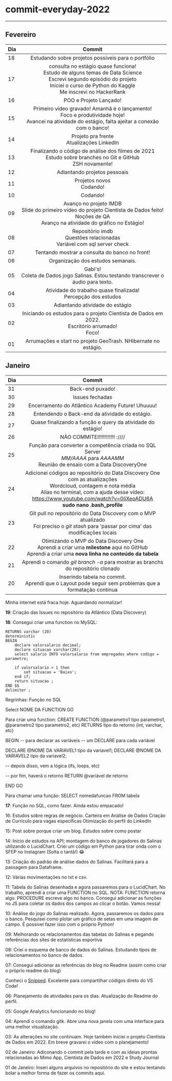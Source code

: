 # commit-everyday-2022
---
## Fevereiro
|Dia|Commit|
|------|:-------:|
|18|Estudando sobre projetos possíveis para o portfólio|
|17|consulta no estágio quase funciona!<br>Estudo de alguns temas de Data Science<br>Escrevi segundo episódio do projeto<br>Iniciei o curso de Python do Kaggle<br>Me inscrevi no HackerRank|
|16|POO e Projeto Lançado! |
|15|Primeiro vídeo gravado! Amanhã é o lançamento!<br>Foco e produtividade hoje!<Br>Avancei na atividade do estágio, falta ajeitar a conexão com o banco!|
|14|Projeto pra frente<br>Atualizações LinkedIn|
|13|Finalizando o código de análise dos filmes de 2021<br>Estudo sobre branches no Git e GitHub<br>ZSH novamente!|
|12|Adiantando projetos pessoais|
|11|Projetos novos<br>Codando!|
|10|Codando!|
|09|Avanço no projeto IMDB<br>Slide do primeiro vídeo do projeto Cientista de Dados feito!<br>Noções de QA<br>Avanço na atividade do gráfico no Estágio!|
|08|Repositório imdb<br>Questões relacionadas<br>Variável com sql server check|
|07|Tentando mostrar a consulta do banco no front!|
|06|Organização dos estudos semanais.|
|05|Gabi's!<br>Coleta de Dados jogo Salinas. Estou testando transcrever o áudio para texto.|
|04|Atividade do trabalho quase finalizada!<br>Percepção dos estudos|
|03|Adiantando atividade do estágio|
|02|Iniciando os estudos para o projeto Cientista de Dados em 2022.<br>Escritório arrumado!<br>Foco!|
|01|Arrumações e start no projeto GeoTrash. NHibernate no estágio.|

## Janeiro


| Dia      | Commit |
|----------|:--------------:|
|31|Back-end puxado!|
|30|Issues fechadas|
|29|Encerramento do Atlântico Academy Future! Uhuuuu!|
|28|Entendendo o Back-end da atividade do estágio.|
|27|Quase finalizando a função e query da atividade do estágio!|
|26|NÃO COMMITEI!!!!!!!!!!! :////|
|25|Função para converter a competência criada no SQL Server<br>*MM/AAAA* para *AAAAMM*<br>Reunião de ensaio com a Data DiscoveryOne|
|24|Adicionei códigos ao repositório do Data Discovery One com as atualizações<br>Wordcloud, contagem e nota média<br>Alias no terminal, com a ajuda desse vídeo:<br>https://www.youtube.com/watch?v=0liXeoADU6A<br>**sudo nano .bash_profile**| 
|23|Git pull no repositório do Data Discovery com o MVP atualizado<br>Foi preciso o *git stash* para 'passar por cima' das modificações locais|
|22|Otimizando o MVP do Data Discovery One<br>Aprendi a criar uma **milestone** aqui no GitHub<br>Aprendi a criar uma **nova linha no conteúdo da tabela**|
|21|Aprendi o comando *git branch -a* para mostrar as branchs do repositório clonado| 
|20       | Inserindo tabela no commit.<br>Aprendi que o Layout pode seguir sem problemas que a formatação continua|

Minha internet está fraca hoje. Aguardando normalizar!


**19**: Criação das Issues no repositório da Atlântico (Data Discovery)

**18**: Consegui criar uma function no MySQL:
```CREATE function fcVerificarSalario(parametro decimal)
RETURNS varchar (20)
deterministic
BEGIN
	declare valorsalario decimal;
	declare situacao varchar(20);
	select salario INTO valorsalario from empregados where codigo = parametro;

	if valorsalario > 1 then
		set situacao = 'Baixo';
	end if;
	return situacao ;	
END $$
delimiter ;
```

Regrinhas:
Função no SQL


Select NOME DA FUNCTION
GO

Para criar uma function:
CREATE FUNCTION (@parametro1 tipo parametro1, @parametro2 tipo parametro2, etc)
RETURNS tipo do retorno (int, varchar, etc)

BEGIN
-- para declarar as variáveis
-- um DECLARE para cada variável

DECLARE @NOME DA VARIAVEL1 tipo da variavel1;
DECLARE @NOME DA VARIAVEL2 tipo da variavel2;

-- depois disso, vem a lógica (ifs, loops, etc)

-- por fim, haverá o retorno
RETURN @variável de retorno

END
GO

Para chamar uma função:
SELECT nomedafuncao FROM tabela


**17**: Função no SQL, como fazer. Ainda estou empacado!


16: Estudos sobre regras de negócio.
Carteira em Análise de Dados
Criação de Currículo para vagas específicas
Otimização do perfil do LinkedIn

15: Post sobre porque criar um blog. Estudos sobre como postar

14: Início de estudos na API; montagem do banco de jogadores do Salinas utilizando o LucidChart.
Criei um código em Python para tirar onda com o SFEP no Instagram (Solta o tantã!) 😂

13: Criação do padrão de análise dados do Salinas. Facilitará para a passagem para Dataframe.

12: Várias movimentações no txt e csv.

11: Tabela do Salinas desenhada e agora passaremos para o LucidChart.
No trabalho, aprendi a criar uma FUNCTION no SQL.
NOTA: FUNCTION retorna algo.
PROCEDURE escreve algo no banco.
Consegui adicionar as funções no JS para coletar os dados dos campos ao clicar o botão. Vamos nessa!

10: Análise do jogo do Salinas realizado. Agora, passaremos os dados para o banco. Pesquisei como plotar um gráfico de setas em uma imagem de campo.
É possível fazer isso com o próprio Python!

09: 
Melhorando os relacionamentos das tabelas do Salinas e pegando referências dos sites de estatísticas esportiva

08: Criei o esquema de banco de dados do Salinas. Estudando tipos de relacionamentos no banco de dados.

07: Consegui adicionar as referências do blog no Readme (assim como criar o próprio readme do blog)

Conheci o [Snipped](https://github.com/jeffersonlicet/snipped/). Excelente para compartilhar códigos direto do VS Code!

06: Planejamento de atividades para os dias. Atualização do Readme do perfil.

05: Google Analytics funcionando no blog!

04: Aprendi o comando gitk. Abre uma nova janela com uma interface para uma melhor visualização.

03: As alterações no site continuam. Hoje também iniciei o projeto Cientista de Dados em 2022. Em breve gravarei o vídeo com o planejamento!

02 de Janeiro: Adiconando o commit pela tarde e com as ideias prontas relacionadas ao Mimo App, Cientista de Dados em 2022 e Study Journal

01 de Janeiro: Inseri alguns arquivos no repositório do site e estou tentando bolar a melhor forma de fazer os commits aqui.

